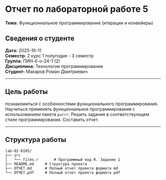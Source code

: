 # **Отчет по лабораторной работе 5**
**Тема:** Функционнальное программирование (итерации и конвейеры)

## Сведения о студенте
**Дата:** 2025-10-11  
**Семестр:** 2 курс 1 полугодие - 3 семестр  
**Группа:** ПИН-б-о-24-1 (2)  
**Дисциплина:** Технологии программирования  
**Студент:** Макаров Роман Дмитриевич  

---

## **Цель работы**
познакомиться с особенностями функционального программирования. Научиться применять функциональное программирования с использованием пакета `purrr`. Решить задания в соответствующем стиле программирования. Составить отчет.  

---

## **Структура работы**
```
lab-02-0105/
├── src
│   └── films.r       # Программный код R. Задание 1
├── README.md     # Cтруктура проекта
├── ОТЧЕТ.md      # Полный отчет проекта формата md
└── ОТЧЕТ.pdf     # Полный отчет проекта формата pdf
```